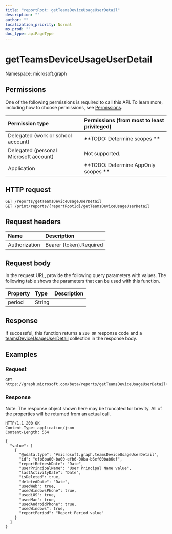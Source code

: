 ```yaml
---
title: "reportRoot: getTeamsDeviceUsageUserDetail"
description: ""
author: ""
localization_priority: Normal
ms.prod: ""
doc_type: apiPageType
---
```


# getTeamsDeviceUsageUserDetail

Namespace: microsoft.graph



## Permissions
One of the following permissions is required to call this API. To learn more, including how to choose permissions, see [Permissions](/concepts/permissions-reference.md).

|Permission type|Permissions (from most to least privileged)|
|:---|:---|
|Delegated (work or school account)|**TODO: Determine scopes **|
|Delegated (personal Microsoft account)|Not supported.|
|Application|**TODO: Determine AppOnly scopes **|

## HTTP request
<!-- {
  "blockType": "ignored"
}
-->
``` http
GET /reports/getTeamsDeviceUsageUserDetail
GET /print/reports/{reportRootId}/getTeamsDeviceUsageUserDetail
```

## Request headers
|Name|Description|
|:---|:---|
|Authorization|Bearer {token}.Required|

## Request body
In the request URL, provide the following query parameters with values.
The following table shows the parameters that can be used with this function.

|Property|Type|Description|
|:---|:---|:---|
|period|String||



## Response
If successful, this function returns a `200 OK` response code and a [teamsDeviceUsageUserDetail](../resources/teamsdeviceusageuserdetail.md) collection in the response body.

## Examples

### Request
<!-- {
  "blockType": "request",
  "name": "reportroot_getteamsdeviceusageuserdetail"
}
-->
``` http
GET https://graph.microsoft.com/beta/reports/getTeamsDeviceUsageUserDetail(period='parameterValue')
```

### Response
Note: The response object shown here may be truncated for brevity. All of the properties will be returned from an actual call.
<!-- {
  "blockType": "response",
  "truncated": true,
  "@odata.type": "collection(microsoft.graph.teamsdeviceusageuserdetail)"
}
-->
``` http
HTTP/1.1 200 OK
Content-Type: application/json
Content-Length: 554

{
  "value": [
    {
      "@odata.type": "#microsoft.graph.teamsDeviceUsageUserDetail",
      "id": "efb6ba00-ba00-efb6-00ba-b6ef00bab6ef",
      "reportRefreshDate": "Date",
      "userPrincipalName": "User Principal Name value",
      "lastActivityDate": "Date",
      "isDeleted": true,
      "deletedDate": "Date",
      "usedWeb": true,
      "usedWindowsPhone": true,
      "usediOS": true,
      "usedMac": true,
      "usedAndroidPhone": true,
      "usedWindows": true,
      "reportPeriod": "Report Period value"
    }
  ]
}
```

